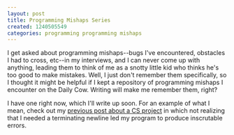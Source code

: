 ```yaml
---
layout: post
title: Programming Mishaps Series
created: 1240505549
categories: programming programming mishaps
---
```

I get asked about programming mishaps--bugs I've encountered, obstacles I had to cross, etc--in my interviews, and I can never come up with anything, leading them to think of me as a snotty little kid who thinks he's too good to make mistakes. Well, I just don't remember them specifically, so I thought it might be helpful if I kept a repository of programming mishaps I encounter on the Daily Cow. Writing will make me remember them, right?

I have one right now, which I'll write up soon. For an example of what I mean, check out my <a href="http://dailycow.org/node/485">previous post about a CS project</a> in which not realizing that I needed a terminating newline led my program to produce inscrutable errors.
